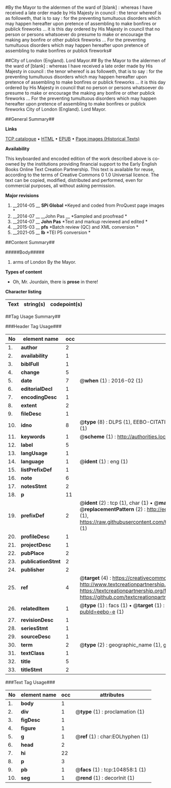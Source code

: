 #By the Mayor to the aldermen of the ward of [blank] : whereas I have received a late order made by His Majesty in council : the tenor whereof is as followeth, that is to say : for the preventing tumultuous disorders which may happen hereafter upon pretence of assembling to make bonfires or publick fireworks ... it is this day ordered by His Majesty in council that no person or persons whatsoever do presume to make or encourage the making any bonfire or other publick fireworks ... For the preventing tumultuous disorders which may happen hereafter upon pretence of assembling to make bonfires or publick fireworks#

##City of London (England). Lord Mayor.##
By the Mayor to the aldermen of the ward of [blank] : whereas I have received a late order made by His Majesty in council : the tenor whereof is as followeth, that is to say : for the preventing tumultuous disorders which may happen hereafter upon pretence of assembling to make bonfires or publick fireworks ... it is this day ordered by His Majesty in council that no person or persons whatsoever do presume to make or encourage the making any bonfire or other publick fireworks ...
For the preventing tumultuous disorders which may happen hereafter upon pretence of assembling to make bonfires or publick fireworks
City of London (England). Lord Mayor.

##General Summary##

**Links**

[TCP catalogue](http://www.ota.ox.ac.uk/tcp/)  • 
[HTML](http://tei.it.ox.ac.uk/tcp/Texts-HTML/free/B26/B26163.html)  • 
[EPUB](http://tei.it.ox.ac.uk/tcp/Texts-EPUB/free/B26/B26163.epub) • 
[Page images (Historical Texts)](https://historicaltexts.jisc.ac.uk/eebo-16146366e)

**Availability**

This keyboarded and encoded edition of the work described above is co-owned by the
    institutions providing financial support to the Early English Books Online Text Creation
    Partnership. This text is available for reuse, according to the terms of  Creative Commons 0 1.0 Universal
    licence. The text can be copied, modified, distributed and performed, even for commercial
    purposes, all without asking permission.

**Major revisions**

1. __2014-05 __ __SPi Global__ *Keyed and coded from ProQuest page images *
1. __2014-07 __ __John Pas __ *Sampled and proofread *
1. __2014-07 __ __John Pas__ *Text and markup reviewed and edited *
1. __2015-03 __ __pfs__ *Batch review (QC) and XML conversion *
1. __2021-05 __ __lb__ *TEI P5 conversion *

##Content Summary##

#####Body#####

1. arms of London By the Mayor.

**Types of content**

  * Oh, Mr. Jourdain, there is **prose** in there!

**Character listing**


|Text|string(s)|codepoint(s)|
|---|---|---|

##Tag Usage Summary##

###Header Tag Usage###

|No|element name|occ|attributes|
|---|---|---|---|
|1.|__author__|2||
|2.|__availability__|1||
|3.|__biblFull__|1||
|4.|__change__|5||
|5.|__date__|7| @__when__ (1) : 2016-02 (1)|
|6.|__editorialDecl__|1||
|7.|__encodingDesc__|1||
|8.|__extent__|2||
|9.|__fileDesc__|1||
|10.|__idno__|8| @__type__ (8) : DLPS (1), EEBO-CITATION (1), VID (1), EEBO-PROQUEST (1), STC (3), OCLC (1)|
|11.|__keywords__|1| @__scheme__ (1) : http://authorities.loc.gov/ (1)|
|12.|__label__|5||
|13.|__langUsage__|1||
|14.|__language__|1| @__ident__ (1) : eng (1)|
|15.|__listPrefixDef__|1||
|16.|__note__|6||
|17.|__notesStmt__|2||
|18.|__p__|11||
|19.|__prefixDef__|2| @__ident__ (2) : tcp (1), char (1)  •  @__matchPattern__ (2) : ([0-9\-]+):([0-9IVX]+) (1), (.+) (1)  •  @__replacementPattern__ (2) : http://eebo.chadwyck.com/downloadtiff?vid=$1&page=$2 (1), https://raw.githubusercontent.com/textcreationpartnership/Texts/master/tcpchars.xml#$1 (1)|
|20.|__profileDesc__|1||
|21.|__projectDesc__|1||
|22.|__pubPlace__|2||
|23.|__publicationStmt__|2||
|24.|__publisher__|2||
|25.|__ref__|4| @__target__ (4) : https://creativecommons.org/publicdomain/zero/1.0/ (1), http://www.textcreationpartnership.org/docs/. (1), https://textcreationpartnership.org/faq/#faq05 (1), https://github.com/textcreationpartnership (1)|
|26.|__relatedItem__|1| @__type__ (1) : facs (1)  •  @__target__ (1) : https://data.historicaltexts.jisc.ac.uk/view?pubId=eebo-e (1)|
|27.|__revisionDesc__|1||
|28.|__seriesStmt__|1||
|29.|__sourceDesc__|1||
|30.|__term__|2| @__type__ (2) : geographic_name (1), genre_form (1)|
|31.|__textClass__|1||
|32.|__title__|5||
|33.|__titleStmt__|2||


###Text Tag Usage###

|No|element name|occ|attributes|
|---|---|---|---|
|1.|__body__|1||
|2.|__div__|1| @__type__ (1) : proclamation (1)|
|3.|__figDesc__|1||
|4.|__figure__|1||
|5.|__g__|1| @__ref__ (1) : char:EOLhyphen (1)|
|6.|__head__|2||
|7.|__hi__|22||
|8.|__p__|3||
|9.|__pb__|1| @__facs__ (1) : tcp:104858:1 (1)|
|10.|__seg__|1| @__rend__ (1) : decorInit (1)|
